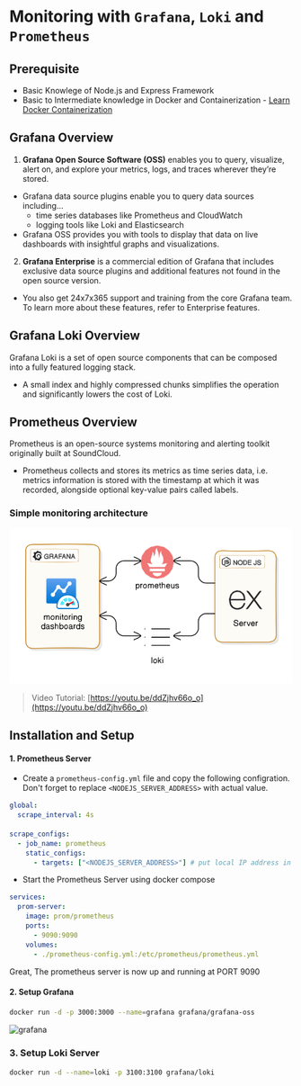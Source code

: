 # Monitoring with `Grafana`, `Loki` and `Prometheus`

## Prerequisite
- Basic Knowlege of Node.js and Express Framework
- Basic to Intermediate knowledge in Docker and Containerization - [Learn Docker Containerization](https://learn.piyushgarg.dev/learn/docker)

## Grafana Overview
1. **Grafana Open Source Software (OSS)** enables you to query, visualize, alert on, and explore your metrics, logs, and traces wherever they’re stored. 
  - Grafana data source plugins enable you to query data sources including... 
    - time series databases like Prometheus and CloudWatch
    - logging tools like Loki and Elasticsearch
  - Grafana OSS provides you with tools to display that data on live dashboards with insightful graphs and visualizations.

2. **Grafana Enterprise** is a commercial edition of Grafana that includes exclusive data source plugins and additional features not found in the open source version. 
  - You also get 24x7x365 support and training from the core Grafana team. To learn more about these features, refer to Enterprise features.

## Grafana Loki Overview
Grafana Loki is a set of open source components that can be composed into a fully featured logging stack. 
- A small index and highly compressed chunks simplifies the operation and significantly lowers the cost of Loki.

## Prometheus Overview
Prometheus is an open-source systems monitoring and alerting toolkit originally built at SoundCloud.
- Prometheus collects and stores its metrics as time series data, i.e. metrics information is stored with the timestamp at which it was recorded, alongside optional key-value pairs called labels.

### Simple monitoring architecture
![simple monitoring architecture](image.png)

> Video Tutorial: [https://youtu.be/ddZjhv66o_o](https://youtu.be/ddZjhv66o_o)


## Installation and Setup
#### 1. Prometheus Server
- Create a `prometheus-config.yml` file and copy the following configration. Don't forget to replace `<NODEJS_SERVER_ADDRESS>` with actual value.
```yml
global:
  scrape_interval: 4s

scrape_configs:
  - job_name: prometheus
    static_configs:
      - targets: ["<NODEJS_SERVER_ADDRESS>"] # put local IP address in case of local host
```
- Start the Prometheus Server using docker compose
```yml
services:
  prom-server:
    image: prom/prometheus
    ports:
      - 9090:9090
    volumes:
      - ./prometheus-config.yml:/etc/prometheus/prometheus.yml
```
Great, The prometheus server is now up and running at PORT 9090

#### 2. Setup Grafana
```bash
docker run -d -p 3000:3000 --name=grafana grafana/grafana-oss
```
![grafana](https://grafana.com/static/img/grafana/showcase_visualize.jpg)

### 3. Setup Loki Server
```bash
docker run -d --name=loki -p 3100:3100 grafana/loki
```

